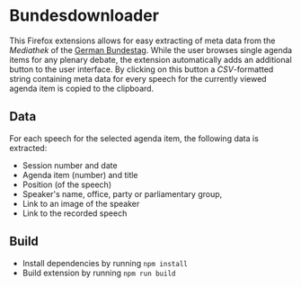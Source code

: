 # Bundesdownloader

This Firefox extensions allows for easy extracting of meta data from the _Mediathek_ of the [German Bundestag](https://www.bundestag.de/mediathek). While the user browses single agenda items for any plenary debate, the extension automatically adds an additional button to the user interface. By clicking on this button a _CSV_-formatted string containing meta data for every speech for the currently viewed agenda item is copied to the clipboard.  

## Data

For each speech for the selected agenda item, the following data is extracted:

- Session number and date
- Agenda item (number) and title
- Position (of the speech)
- Speaker's name, office, party or parliamentary group,
- Link to an image of the speaker
- Link to the recorded speech

## Build

- Install dependencies by running `npm install`
- Build extension by running `npm run build`